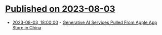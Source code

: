 # [Published on 2023-08-03](index.md)

* [2023-08-03, 18:00:00](https://slashdot.org/story/23/08/03/1711252/generative-ai-services-pulled-from-apple-app-store-in-china?utm_source=rss1.0mainlinkanon&utm_medium=feed) - [Generative AI Services Pulled From Apple App Store in China ](https://slashdot.org/story/23/08/03/1711252/generative-ai-services-pulled-from-apple-app-store-in-china?utm_source=rss1.0mainlinkanon&utm_medium=feed)
